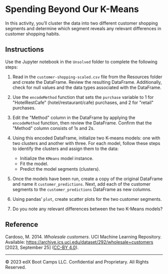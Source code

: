 # Spending Beyond Our K-Means

In this activity, you’ll cluster the data into two different customer shopping segments and determine which segment reveals any relevant differences in customer shopping habits.


## Instructions

Use the Jupyter notebook in the `Unsolved` folder to complete the following steps:

1. Read in the `customer-shopping-scaled.csv` file from the Resources folder and create the DataFrame. Review the resulting DataFrame. Additionally, check for null values and the data types associated with the DataFrame.

2. Use the `encodeMethod` function that sets the `purchase` variable to 1 for "HotelRestCafe" (hotel/restaurant/cafe) purchases, and 2 for "retail" purchases.

3. Edit the "Method" column in the DataFrame by applying the `encodeMethod` function, then review the DataFrame. Confirm that the "Method" column consists of 1s and 2s.

4. Using this encoded DataFrame, initialize two K-means models: one with two clusters and another with three. For each model, follow these steps to identify the clusters and assign them to the data:

    * Initialize the `KMeans` model instance.
    * Fit the model.
    * Predict the model segments (clusters).

5. Once the models have been run, create a copy of the original DataFrame and name it `customer_predictions`. Next, add each of the customer segments to the `customer_predictions` DataFrame as new columns.

6. Using pandas’ `plot`, create scatter plots for the two customer segments.

7. Do you note any relevant differences between the two K-Means models?



## Reference

Cardoso, M. 2014. *Wholesale customers*. UCI Machine Learning Repository. Available:  https://archive.ics.uci.edu/dataset/292/wholesale+customers [2023, September 25] ([CC-BY 4.0](https://creativecommons.org/licenses/by/4.0/legalcode)).

---

© 2023 edX Boot Camps LLC. Confidential and Proprietary. All Rights Reserved.
